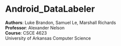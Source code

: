 # Android_DataLabeler
**Authors**: Luke Brandon, Samuel Le, Marshall Richards <br>
**Professor**: Alexander Nelson <br>
**Course**: CSCE 4623 <br>
University of Arkansas Computer Science
